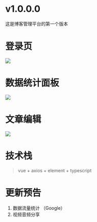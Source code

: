 # v1.0.0.0
这是博客管理平台的第一个版本

# 登录页
![](https://github.com/qzuser/BlogControl/blob/master/MdImg/login.png)

# 数据统计面板
![](https://github.com/qzuser/BlogControl/blob/master/MdImg/index.png)

# 文章编辑
![](https://github.com/qzuser/BlogControl/blob/master/MdImg/article.png)

# 技术栈
> vue + axios + element + typescript

# 更新预告
1. 数据流量统计 （Google）
2. 视频音频分享
